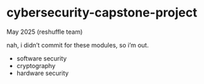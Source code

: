 # cybersecurity-capstone-project
May 2025 (reshuffle team)

nah, i didn’t commit for these modules, so i’m out.
- software security
- cryptography
- hardware security
